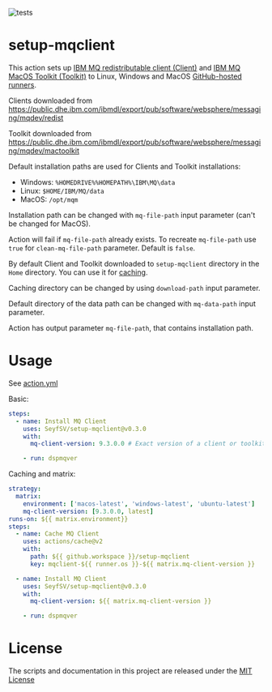 ![tests](https://github.com/SeyfSV/setup-mqclient/workflows/tests/badge.svg?branch=master&event=push)
# setup-mqclient

This action sets up [IBM MQ redistributable client (Client)](https://www.ibm.com/support/knowledgecenter/SSFKSJ_9.1.0/com.ibm.mq.ins.doc/q122882_.htm) and [IBM MQ MacOS Toolkit (Toolkit)](https://developer.ibm.com/messaging/learn-mq/mq-tutorials/develop-mq-macos/) to Linux, Windows and MacOS [GitHub-hosted runners](https://help.github.com/en/actions/automating-your-workflow-with-github-actions/virtual-environments-for-github-hosted-runners).

Clients downloaded from https://public.dhe.ibm.com/ibmdl/export/pub/software/websphere/messaging/mqdev/redist

Toolkit downloaded from https://public.dhe.ibm.com/ibmdl/export/pub/software/websphere/messaging/mqdev/mactoolkit

Default installation paths are used for Clients and Toolkit installations:
* Windows: `%HOMEDRIVE%%HOMEPATH%\IBM\MQ\data`
* Linux: `$HOME/IBM/MQ/data`
* MacOS: `/opt/mqm`

Installation path can be changed with `mq-file-path` input parameter (can't be changed for MacOS).

Action will fail if `mq-file-path` already exists. To recreate `mq-file-path` use `true` for `clean-mq-file-path` parameter. Default is `false`.

By default Client and Toolkit downloaded to `setup-mqclient` directory in the `Home` directory. You can use it for [caching](#caching).

Caching directory can be changed by using `download-path` input parameter.

Default directory of the data path can be changed with `mq-data-path` input parameter.


Action has output parameter `mq-file-path`, that contains installation path.

# Usage

See [action.yml](action.yml)

Basic:

```yaml
steps:
  - name: Install MQ Client
    uses: SeyfSV/setup-mqclient@v0.3.0
    with:
      mq-client-version: 9.3.0.0 # Exact version of a client or toolkit

    - run: dspmqver
```

<a name="caching">Caching</a> and matrix:

```yaml
strategy:
  matrix:
    environment: ['macos-latest', 'windows-latest', 'ubuntu-latest']
    mq-client-version: [9.3.0.0, latest]
runs-on: ${{ matrix.environment}}
steps:
  - name: Cache MQ Client
    uses: actions/cache@v2
    with:
      path: ${{ github.workspace }}/setup-mqclient
      key: mqclient-${{ runner.os }}-${{ matrix.mq-client-version }}

  - name: Install MQ Client
    uses: SeyfSV/setup-mqclient@v0.3.0
    with:
      mq-client-version: ${{ matrix.mq-client-version }}

    - run: dspmqver
```

# License

The scripts and documentation in this project are released under the [MIT License](LICENSE)
